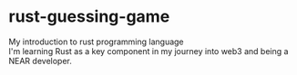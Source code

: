# rust-guessing-game
My introduction to  rust programming language <br>
I'm learning Rust as a key component in my journey into web3 and being a NEAR developer.
